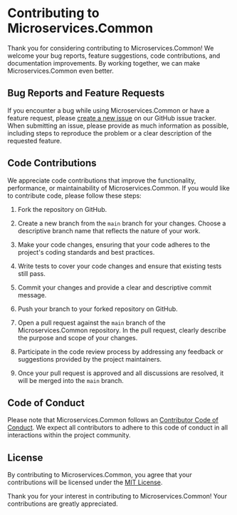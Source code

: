 # Contributing to Microservices.Common

Thank you for considering contributing to Microservices.Common! We welcome your bug reports, feature suggestions, code contributions, and documentation improvements. By working together, we can make Microservices.Common even better.

## Bug Reports and Feature Requests

If you encounter a bug while using Microservices.Common or have a feature request, please [create a new issue](https://github.com/aelagawy/Microservices.Common/issues/new) on our GitHub issue tracker. When submitting an issue, please provide as much information as possible, including steps to reproduce the problem or a clear description of the requested feature.

## Code Contributions

We appreciate code contributions that improve the functionality, performance, or maintainability of Microservices.Common. If you would like to contribute code, please follow these steps:

1. Fork the repository on GitHub.

2. Create a new branch from the `main` branch for your changes. Choose a descriptive branch name that reflects the nature of your work.

3. Make your code changes, ensuring that your code adheres to the project's coding standards and best practices.

4. Write tests to cover your code changes and ensure that existing tests still pass.

5. Commit your changes and provide a clear and descriptive commit message.

6. Push your branch to your forked repository on GitHub.

7. Open a pull request against the `main` branch of the Microservices.Common repository. In the pull request, clearly describe the purpose and scope of your changes.

8. Participate in the code review process by addressing any feedback or suggestions provided by the project maintainers.

9. Once your pull request is approved and all discussions are resolved, it will be merged into the `main` branch.

## Code of Conduct

Please note that Microservices.Common follows an [Contributor Code of Conduct](CODE_OF_CONDUCT.md). We expect all contributors to adhere to this code of conduct in all interactions within the project community.

## License

By contributing to Microservices.Common, you agree that your contributions will be licensed under the [MIT License](LICENSE.txt).

Thank you for your interest in contributing to Microservices.Common! Your contributions are greatly appreciated.